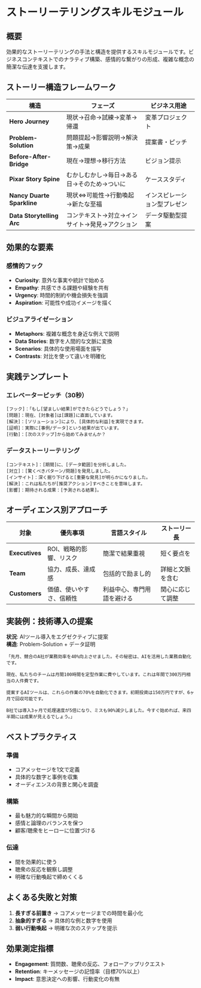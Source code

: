 # ストーリーテリングスキルモジュール

## 概要
効果的なストーリーテリングの手法と構造を提供するスキルモジュールです。ビジネスコンテキストでのナラティブ構築、感情的な繋がりの形成、複雑な概念の簡潔な伝達を支援します。

## ストーリー構造フレームワーク

| 構造 | フェーズ | ビジネス用途 |
|------|----------|--------------|
| **Hero Journey** | 現状→召命→試練→変革→帰還 | 変革プロジェクト |
| **Problem-Solution** | 問題提起→影響説明→解決策→成果 | 提案書・ピッチ |
| **Before-After-Bridge** | 現在→理想→移行方法 | ビジョン提示 |
| **Pixar Story Spine** | むかしむかし→毎日→ある日→そのため→ついに | ケーススタディ |
| **Nancy Duarte Sparkline** | 現状⇔可能性→行動喚起→新たな至福 | インスピレーション型プレゼン |
| **Data Storytelling Arc** | コンテキスト→対立→インサイト→発見→アクション | データ駆動型提案 |

## 効果的な要素

### 感情的フック
- **Curiosity**: 意外な事実や統計で始める
- **Empathy**: 共感できる課題や経験を共有
- **Urgency**: 時間的制約や機会損失を強調
- **Aspiration**: 可能性や成功イメージを描く

### ビジュアライゼーション
- **Metaphors**: 複雑な概念を身近な例えで説明
- **Data Stories**: 数字を人間的な文脈に変換
- **Scenarios**: 具体的な使用場面を描写
- **Contrasts**: 対比を使って違いを明確化

## 実践テンプレート

### エレベーターピッチ（30秒）
```
[フック]：「もし[望ましい結果]ができたらどうでしょう？」
[問題]：現在、[対象者]は[課題]に直面しています。
[解決]：[ソリューション]により、[具体的な利益]を実現できます。
[証明]：実際に[事例/データ]という結果が出ています。
[行動]：[次のステップ]から始めてみませんか？
```

### データストーリーテリング
```
[コンテキスト]：[期間]に、[データ範囲]を分析しました。
[対立]：[驚くべきパターン/問題]を発見しました。
[インサイト]：深く掘り下げると[重要な発見]が明らかになりました。
[解決]：これは私たちが[推奨アクション]すべきことを意味します。
[影響]：期待される成果：[予測される結果]。
```

## オーディエンス別アプローチ

| 対象 | 優先事項 | 言語スタイル | ストーリー長 |
|------|----------|--------------|---------------|
| **Executives** | ROI、戦略的影響、リスク | 簡潔で結果重視 | 短く要点を |
| **Team** | 協力、成長、達成感 | 包括的で励まし的 | 詳細と文脈を含む |
| **Customers** | 価値、使いやすさ、信頼性 | 利益中心、専門用語を避ける | 関心に応じて調整 |

## 実装例：技術導入の提案

**状況**: AIツール導入をエグゼクティブに提案  
**構造**: Problem-Solution + データ証明

```
「先月、競合のA社が業務効率を40%向上させました。その秘密は、AIを活用した業務自動化です。

現在、私たちのチームは月間100時間を定型作業に費やしています。これは年間で300万円相当の人件費です。

提案するAIツールは、これらの作業の70%を自動化できます。初期投資は150万円ですが、6ヶ月で回収可能です。

B社では導入3ヶ月で処理速度が5倍になり、ミスも90%減少しました。今すぐ始めれば、来四半期には成果が見えるでしょう。」
```

## ベストプラクティス

### 準備
- コアメッセージを1文で定義
- 具体的な数字と事例を収集
- オーディエンスの背景と関心を調査

### 構築
- 最も魅力的な瞬間から開始
- 感情と論理のバランスを保つ
- 顧客/聴衆をヒーローに位置づける

### 伝達
- 間を効果的に使う
- 聴衆の反応を観察し調整
- 明確な行動喚起で締めくくる

## よくある失敗と対策
1. **長すぎる前置き** → コアメッセージまでの時間を最小化
2. **抽象的すぎる** → 具体的な例と数字を使用
3. **弱い行動喚起** → 明確な次のステップを提示

## 効果測定指標
- **Engagement**: 質問数、聴衆の反応、フォローアップリクエスト
- **Retention**: キーメッセージの記憶率（目標70%以上）
- **Impact**: 意思決定への影響、行動変化の有無